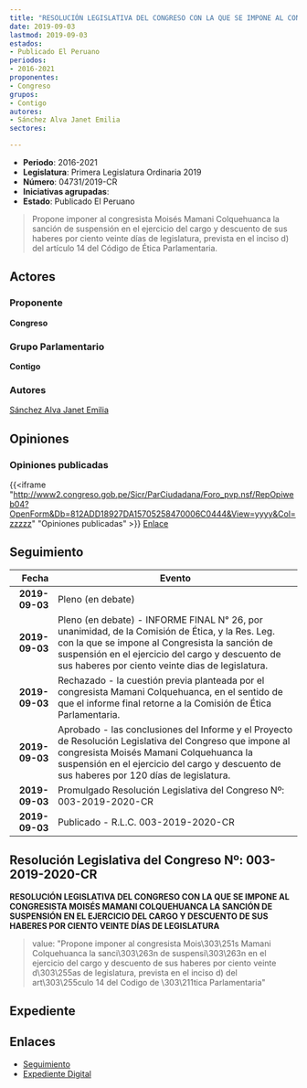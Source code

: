 ```yaml
---
title: "RESOLUCIÓN LEGISLATIVA DEL CONGRESO CON LA QUE SE IMPONE AL CONGRESISTA MOISÉS MAMANI COLQUEHUANCA LA SANCIÓN DE SUSPENSIÓN EN EL EJERCICIO DEL CARGO Y DESCUENTO DE SUS HABERES POR CIENTO VEINTE DÍAS DE LEGISLATURA"
date: 2019-09-03
lastmod: 2019-09-03
estados:
- Publicado El Peruano
periodos:
- 2016-2021
proponentes:
- Congreso
grupos:
- Contigo
autores:
- Sánchez Alva Janet Emilia
sectores:

---
```

- **Periodo**: 2016-2021
- **Legislatura**: Primera Legislatura Ordinaria 2019
- **Número**: 04731/2019-CR
- **Iniciativas agrupadas**: 
- **Estado**: Publicado El Peruano

> Propone imponer al congresista Moisés Mamani Colquehuanca la sanción de suspensión en el ejercicio del cargo y descuento de sus haberes por ciento veinte días de legislatura, prevista en el inciso d) del artículo 14 del Código de Ética Parlamentaria.


## Actores

### Proponente

**Congreso**

### Grupo Parlamentario

**Contigo**

### Autores

[Sánchez Alva Janet Emilia](mailto:mailto:jsancheza@congreso.gob.pe)

## Opiniones

### Opiniones publicadas

{{<iframe "http://www2.congreso.gob.pe/Sicr/ParCiudadana/Foro_pvp.nsf/RepOpiweb04?OpenForm&Db=812ADD18927DA15705258470006C0444&View=yyyy&Col=zzzzz" "Opiniones publicadas" >}}
[Enlace](http://www2.congreso.gob.pe/Sicr/ParCiudadana/Foro_pvp.nsf/RepOpiweb04?OpenForm&Db=812ADD18927DA15705258470006C0444&View=yyyy&Col=zzzzz)


## Seguimiento

| Fecha | Evento |
|------:|--------|
| **2019-09-03** | Pleno (en debate) |
| **2019-09-03** | Pleno (en debate) - INFORME FINAL N° 26, por unanimidad, de la Comisión de Ética, y la Res. Leg. con la que se impone al Congresista la sanción de suspensión en el ejercicio del cargo y descuento de sus haberes por ciento veinte dias de legislatura. |
| **2019-09-03** | Rechazado - la cuestión previa planteada por el congresista Mamani Colquehuanca, en el sentido de que el informe final retorne a la Comisión de Ética Parlamentaria. |
| **2019-09-03** | Aprobado - las conclusiones del Informe y el Proyecto de Resolución Legislativa del Congreso que impone al congresista Moisés Mamani Colquehuanca la suspensión en el ejercicio del cargo y descuento de sus haberes por 120 días de legislatura. |
| **2019-09-03** | Promulgado Resolución Legislativa del Congreso Nº: 003-2019-2020-CR |
| **2019-09-03** | Publicado - R.L.C. 003-2019-2020-CR |

## Resolución Legislativa del Congreso Nº: 003-2019-2020-CR

**RESOLUCIÓN LEGISLATIVA DEL CONGRESO CON LA QUE SE IMPONE AL CONGRESISTA MOISÉS MAMANI COLQUEHUANCA LA SANCIÓN DE SUSPENSIÓN EN EL EJERCICIO DEL CARGO Y DESCUENTO DE SUS HABERES POR CIENTO VEINTE DÍAS DE LEGISLATURA**

> value: "Propone imponer al congresista Mois\303\251s Mamani Colquehuanca la sanci\303\263n de suspensi\303\263n en el ejercicio del cargo y descuento de sus haberes por ciento veinte d\303\255as de legislatura, prevista en el inciso d) del art\303\255culo 14 del Codigo de \303\211tica Parlamentaria"


## Expediente

## Enlaces

- [Seguimiento](http://www2.congreso.gob.pe/Sicr/TraDocEstProc/CLProLey2016.nsf/f7fff46988ca05b1052578e100829cc7/42d0f0a0a40f1a920525846b0007401f?OpenDocument)
- [Expediente Digital](http://www2.congreso.gob.pe/Sicr/TraDocEstProc/CLProLey2016.nsf/f7fff46988ca05b1052578e100829cc7/42d0f0a0a40f1a920525846b0007401f?OpenDocument&Click=05257FB7005EB655.eb71d0cf91d8294e05256cdf006b5706/$Body/0.1C6C)

